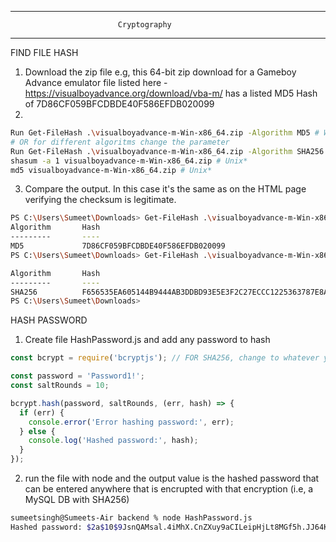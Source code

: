 
___________________________________________________________________________

                            Cryptography
___________________________________________________________________________


FIND FILE HASH
1. Download the zip file
e.g, this 64-bit zip download for a Gameboy Advance emulator file listed here - https://visualboyadvance.org/download/vba-m/
has a listed MD5 Hash of 7D86CF059BFCDBDE40F586EFDB020099
2. 
```bash
Run Get-FileHash .\visualboyadvance-m-Win-x86_64.zip -Algorithm MD5 # Windows
# OR for different algoritms change the parameter
Run Get-FileHash .\visualboyadvance-m-Win-x86_64.zip -Algorithm SHA256 # Windows
shasum -a 1 visualboyadvance-m-Win-x86_64.zip # Unix*
md5 visualboyadvance-m-Win-x86_64.zip # Unix*

```
3. Compare the output. In this case it's the same as on the HTML page verifying the checksum is legitimate.
```bash
PS C:\Users\Sumeet\Downloads> Get-FileHash .\visualboyadvance-m-Win-x86_64.zip -Algorithm MD5
Algorithm       Hash                                                                   Path
---------       ----                                                                   ----
MD5             7D86CF059BFCDBDE40F586EFDB020099                                       
PS C:\Users\Sumeet\Downloads> Get-FileHash .\visualboyadvance-m-Win-x86_64.zip -Algorithm SHA256

Algorithm       Hash                                                                   Path
---------       ----                                                                   ----
SHA256          F656535EA605144B9444AB3DDBD93E5E3F2C27ECCC1225363787E8AB6FC092FE       
PS C:\Users\Sumeet\Downloads>
```


HASH PASSWORD
1. Create file HashPassword.js and add any password to hash
```javascript
const bcrypt = require('bcryptjs'); // FOR SHA256, change to whatever you want

const password = 'Password1!';
const saltRounds = 10;

bcrypt.hash(password, saltRounds, (err, hash) => {
  if (err) {
    console.error('Error hashing password:', err);
  } else {
    console.log('Hashed password:', hash);
  }
});
```
2. run the file with node and the output value is the hashed password that can be entered anywhere
that is encrupted with that encryption (i.e, a MySQL DB with SHA256)
```bash
sumeetsingh@Sumeets-Air backend % node HashPassword.js
Hashed password: $2a$10$9JsnQAMsal.4iMhX.CnZXuy9aCILeipHjLt8MGf5h.JJ64KSg.uOy
```